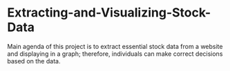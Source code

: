 # Extracting-and-Visualizing-Stock-Data
Main agenda of this project is to extract essential stock data from a website and displaying in a graph; therefore, individuals can make correct decisions based on the data.
